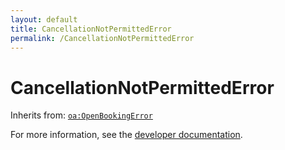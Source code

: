 ```yaml
---
layout: default
title: CancellationNotPermittedError
permalink: /CancellationNotPermittedError
---
```


# CancellationNotPermittedError


Inherits from: [`oa:OpenBookingError`](https://openactive.io/OpenBookingError)

For more information, see the [developer documentation](https://developer.openactive.io/data-model/types/).
